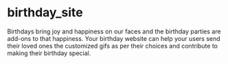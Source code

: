 # birthday_site
Birthdays bring joy and happiness on our faces and the birthday parties are add-ons to that happiness. Your birthday website can help your users send their loved ones the customized gifs as per their choices and contribute to making their birthday special.
